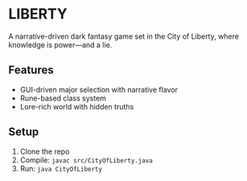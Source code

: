 # LIBERTY
A narrative-driven dark fantasy game set in the City of Liberty, where knowledge is power—and a lie.
## Features
- GUI-driven major selection with narrative flavor
- Rune-based class system
- Lore-rich world with hidden truths

## Setup
1. Clone the repo
2. Compile: `javac src/CityOfLiberty.java`
3. Run: `java CityOfLiberty`

